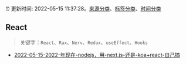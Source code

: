 :alarm_clock: 更新时间: 2022-05-15 11:37:28。[来源分类](../README.md)、[标签分类](../TAGS.md)、[时间分类](../TIMELINE.md)

## React


> 关键字：`React`、`Rax`、`Nerv`、`Redux`、`useEffect`、`Hooks`



- [2022-05-15-2022-年现在-nodejs，用-next.js-还是-koa+react-自己搞](https://www.v2ex.com/t/852982) 